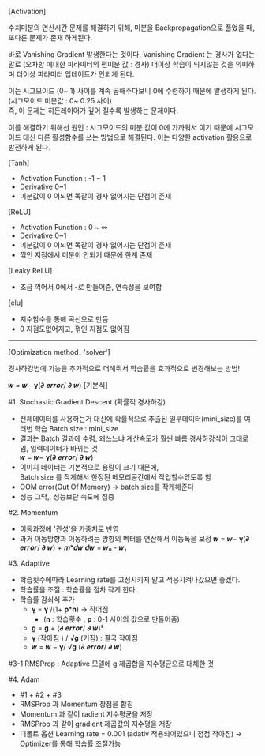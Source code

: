 [Activation]

수치미분의 연산시간 문제를 해결하기 위해,
미분을 Backpropagation으로 풀었을 때,
또다른 문제가 존재 하게된다.

바로 Vanishing Gradient 발생한다는 것이다.
Vanishing Gradient 는 경사가 없다는 말로 
(오차항 에대한 파라미터의 편미분 값 : 경사) 
더이상 학습이 되지않는 것을 의미하며 더이상 파라미터 업데이트가 안되게 된다.

이는 시그모이드 (0~ 1) 사이를 계속 곱해주다보니 0에 수렴하기 때문에 발생하게 된다. <br>
(시그모이드 미분값 : 0~ 0.25 사이) <br>
즉, 이 문제는 히든레이어가 깊어 질수록 발생하는 문제이다.

이를 해결하기 위해선
원인 : 시그모이드의 미분 값이 0에 가까워서 이기 때문에
시그모이드 대신 다른 활성함수를 쓰는 방법으로 해결된다.
이는 다양한 activation 활용으로 발전하게 된다.

[Tanh] 
 - Activation Function : -1 ~ 1
 - Derivative 0~1
 - 미분값이 0 이되면 똑같이 경사 없어지는 단점이 존재

[ReLU]
  - Activation Function : 0 ~ ∞
  - Derivative 0~1
  - 미분값이 0 이되면 똑같이 경사 없어지는 단점이 존재
  - 꺾인 지점에서 미분이 안되기 때문에 한계 존재

[Leaky ReLU]
  - 조금 꺽어서 0에서 -로 만들어줌, 연속성을 보여함


[élu] 
  - 지수함수를 통해 곡선으로 만듬
  - 0 지점도없어지고, 꺾인 지점도 없어짐

------------------------------------

[Optimization method_ 'solver'] 

경사하강법에 기능을 추가적으로 더해줘서 학습률을 효과적으로 변경해보는 방법!

𝒘 = 𝒘− 𝛄(𝞉 𝒆𝒓𝒓𝒐𝒓/ 𝞉 𝒘) [기본식]

#1. Stochastic Gradient Descent (확률적 경사하강)
- 전체데이터를 사용하는거 대신에 확률적으로 추출된 일부데이터(mini_size)를 여러번 학습
  Batch size : mini_size
- 결과는 Batch 결과에 수렴, 왜쓰느냐 계산속도가 훨씬 빠름
  경사하강식이 그대로임, 입력데이터가 바뀌는 것 <br>
  𝒘 = 𝒘− 𝛄(𝞉 𝒆𝒓𝒓𝒐𝒓/ 𝞉 𝒘) <br>
- 이미지 데이터는 기본적으로 용량이 크기 때문에, <br>
  Batch size 를 작게해서 한정된 메모리공간에서 작업할수있도록 함
- OOM error(Out Of Memory) → batch size를 작게해준다
- 성능 그닥,, 성능보단 속도에 집중 <br>


#2. Momentum
 - 이동과정에 '관성'을 가중치로 반영
 - 과거 이동방향과 이동하려는 방향의 벡터를 연산해서 이동폭을 보정
   𝒘 = 𝒘− 𝛄(𝞉 𝒆𝒓𝒓𝒐𝒓/ 𝞉 𝒘) + 𝒎*𝒅𝒘 
   𝒅𝒘 = 𝒘₀ - 𝒘₁

#3. Adaptive
  - 학습횟수에따라 Learning rate를 고정시키지 말고 적응시켜나갔으면 좋겠다.
  - 학습률을 조절 : 학습률을 점차 작게 한다.
  - 학습률 감쇠식 추가
     - 𝛄 = 𝛄 /(1+ 𝐩*𝐧) → 작어짐      
       - (𝐧 : 학습횟수 , 𝐩 : 0-1 사이의 값으로 만들어줌)
     - 𝐠  = 𝐠  + (𝞉 𝒆𝒓𝒓𝒐𝒓/ 𝞉 𝒘)²
     - 𝛄 (작아짐 ) / √𝐠 (커짐) : 결국 작아짐
     - 𝒘 = 𝒘 − 𝛄/ √𝐠 (𝞉 𝒆𝒓𝒓𝒐𝒓/ 𝞉 𝒘)

#3-1 RMSProp : Adaptive 모델에 g 제곱합을 지수평균으로 대체한 것 <br>


#4. Adam 
- #1 + #2 + #3
 - RMSProp 과 Momentum 장점을 합침
 - Momentum 과 같이 radient 지수평균을 저장
 - RMSProp 과 같이 gradient 제곱값의 지수평을 저장
 - 디폴트 옵션 Learning rate = 0.001 (adativ 적용되어있으니 점점 작아짐) → Optimizer를 통해 학습률 조절가능

